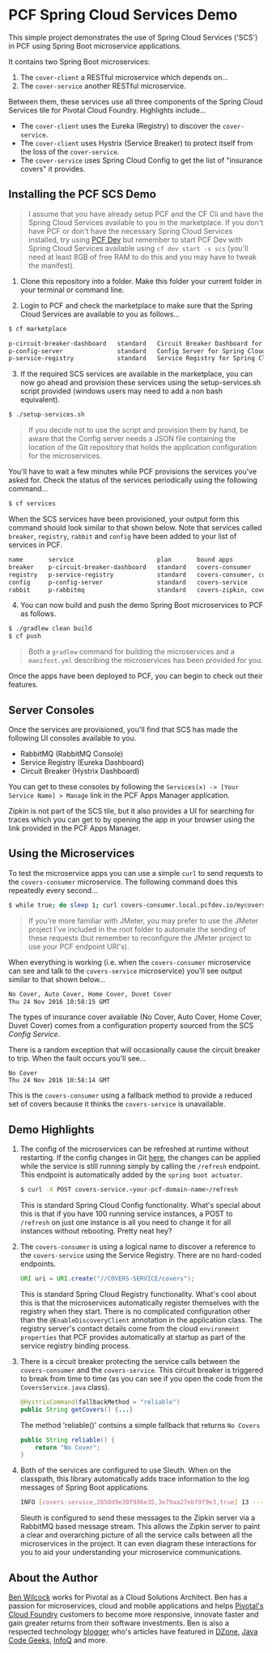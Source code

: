 # PCF Spring Cloud Services Demo

This simple project demonstrates the use of Spring Cloud Services ('SCS') in PCF using Spring Boot microservice applications.

It contains two Spring Boot microservices:

 1. The `cover-client` a RESTful microservice which depends on...
 2. The `cover-service` another RESTful microservice.

Between them, these services use all three components of the Spring Cloud Services tile for Pivotal Cloud Foundry. Highlights include...

 - The `cover-client` uses the Eureka (Registry) to discover the `cover-service`.
 - The `cover-client` uses Hystrix (Service Breaker) to protect itself from the loss of the `cover-service`.
 - The `cover-service` uses Spring Cloud Config to get the list of "insurance covers" it provides.

## Installing the PCF SCS Demo

> I assume that you have already setup PCF and the CF Cli and have the Spring Cloud Services available to you in the marketplace. If you don't have PCF or don't have the necessary Spring Cloud Services installed, try using [PCF Dev](https://docs.pivotal.io/pcf-dev/) but remember to start PCF Dev with Spring Cloud Services available using `cf dev start -s scs` (you'll need at least 8GB of free RAM to do this and you may have to tweak the manifest).

1. Clone this repository into a folder. Make this folder your current folder in your terminal or command line.

2. Login to PCF and check the marketplace to make sure that the Spring Cloud Services are available to you as follows...

````bash
$ cf marketplace

p-circuit-breaker-dashboard   standard   Circuit Breaker Dashboard for Spring Cloud Applications
p-config-server               standard   Config Server for Spring Cloud Applications
p-service-registry            standard   Service Registry for Spring Cloud Applications
````

3. If the required SCS services are available in the marketplace, you can now go ahead and provision these services using the setup-services.sh script provided (windows users may need to add a non bash equivalent).

````bash
$ ./setup-services.sh
````

> If you decide not to use the script and provision them by hand, be aware that the Config server needs a JSON file containing the location of the Git repository that holds the application configuration for the microservices.

You'll have to wait a few minutes while PCF provisions the services you've asked for. Check the status of the services periodically using the following command...

````bash
$ cf services
````

When the SCS services have been provisioned, your output form this command should look similar to that shown below. Note that services called `breaker`, `registry`, `rabbit` and `config` have been added to your list of services in PCF.

````bash
name       service                       plan       bound apps                        last operation
breaker    p-circuit-breaker-dashboard   standard   covers-consumer                   create succeeded
registry   p-service-registry            standard   covers-consumer, covers-service,  create succeeded
config     p-config-server               standard   covers-service                    create succeeded
rabbit     p-rabbitmq                    standard   covers-zipkin, covers-service...  create succeeded
````

4. You can now build and push the demo Spring Boot microservices to PCF as follows.

````bash
$ ./gradlew clean build
$ cf push
````

> Both a `gradlew` command for building the microservices and a `manifest.yml` describing the microservices has been provided for you.

Once the apps have been deployed to PCF, you can begin to check out their features.

## Server Consoles

Once the services are provisioned, you'll find that SCS has made the following UI consoles available to you. 

 - RabbitMQ (RabbitMQ Console)
 - Service Registry (Eureka Dashboard)
 - Circuit Breaker (Hystrix Dashboard)

You can get to these consoles by following the `Services(x) -> [Your Service Name] > Manage` link in the PCF Apps Manager application.

Zipkin is not part of the SCS tile, but it also provides a UI for searching for traces which you can get to by opening the app in your browser using the link provided in the PCF Apps Manager. 

## Using the Microservices

To test the microservice apps you can use a simple `curl` to send requests to the `covers-consumer` microservice. The following command does this repeatedly every second... 

````bash
$ while true; do sleep 1; curl covers-consumer.local.pcfdev.io/mycovers; echo -e '\n'$(date); done
````

> If you're more familiar with JMeter, you may prefer to use the JMeter project I've included in the root folder to automate the sending of these requests (but remember to reconfigure the JMeter project to use your PCF endpoint URI's).

When everything is working (i.e. when the `covers-consumer` microservice can see and talk to the `covers-service` microservice) you'll see output similar to that shown below...

````bash
No Cover, Auto Cover, Home Cover, Duvet Cover
Thu 24 Nov 2016 10:58:15 GMT
````

The types of insurance cover available (No Cover, Auto Cover, Home Cover, Duvet Cover) comes from a configuration property sourced from the SCS *Config Service*.

There is a random exception that will occasionally cause the circuit breaker to trip. When the fault occurs you'll see...

````
No Cover
Thu 24 Nov 2016 10:58:14 GMT
````

This is the `covers-consumer` using a fallback method to provide a reduced set of covers because it thinks the `covers-service` is unavailable.

## Demo Highlights

1. The config of the microservices can be refreshed at runtime without restarting. If the config changes in Git [here](https://github.com/benwilcock/app-config/blob/master/covers-service.yml), the changes can be applied while the service is still running simply by calling the `/refresh` endpoint. This endpoint is automatically added by the `spring boot actuator`.

    ````bash
    $ curl -X POST covers-service.<your-pcf-domain-name>/refresh
    ````

    This is standard Spring Cloud Config functionality. What's special about this is that if you have 100 running service instances, a POST to `/refresh` on just one instance is all you need to change it for all instances without rebooting. Pretty neat hey? 

2. The `covers-consumer` is using a logical name to discover a reference to the `covers-service` using the Service Registry. There are no hard-coded endpoints.

    ````java
    URI uri = URI.create("//COVERS-SERVICE/covers");
    ````

    This is standard Spring Cloud Registry functionality. What's cool about this is that the microservices automatically register themselves with the registry when they start. There is no complicated configuration other than the `@EnableDiscoveryClient` annotation in the application class. The registry server's contact details come from the cloud `environment properties` that PCF provides automatically at startup as part of the service registry binding process.

3. There is a circuit breaker protecting the service calls between the `covers-consumer` and the `covers-service`. This circuit breaker is triggered to break from time to time (as you can see if you open the code from the `CoversService.java` class).

    ````java
    @HystrixCommand(fallbackMethod = "reliable")
    public String getCovers() {...}
    ````

    The method 'reliable()' contsins a simple fallback that returns `No Covers`
  
    ````java
    public String reliable() {
        return "No Cover";
    }
    ````

4. Both of the services are configured to use Sleuth. When on the classpath, this library automatically adds trace information to the log messages of Spring Boot applications.

    ````bash
    INFO [covers-service,2850d9e30f986e35,3e79aa27ebf9f9e3,true] 13 --- [io-8080-exec-10]
    ````

    Sleuth is configured to send these messages to the Zipkin server via a RabbitMQ based message stream. This allows the Zipkin server to paint a clear and overarching picture of all the service calls between all the microservices in the project. It can even diagram these interactions for you to aid your understanding your microservice communications. 

## About the Author

[Ben Wilcock](https://uk.linkedin.com/in/benwilcock) works for Pivotal as a Cloud Solutions Architect. Ben has a passion for microservices, cloud and mobile applications and helps [Pivotal's Cloud Foundry](http://pivotal.io/platform) customers to become more responsive, innovate faster and gain greater returns from their software investments. Ben is also a respected technology [blogger](http://benwilcock.wordpress.com) who's articles have featured in [DZone](https://dzone.com/users/296242/benwilcock.html), [Java Code Geeks](https://www.javacodegeeks.com/author/ben-wilcock/), [InfoQ](https://www.infoq.com/author/Ben-Wilcock) and more.
